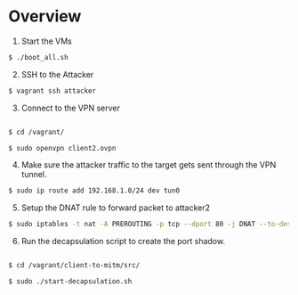 # Overview


1. Start the VMs

```bash
$ ./boot_all.sh

```

2. SSH to the Attacker

```bash
$ vagrant ssh attacker
```

3. Connect to the VPN server

```bash

$ cd /vagrant/

$ sudo openvpn client2.ovpn
```

4. Make sure the attacker traffic to the target gets sent through the VPN tunnel.

```bash
$ sudo ip route add 192.168.1.0/24 dev tun0
```

5. Setup the DNAT rule to forward packet to attacker2


```bash
$ sudo iptables -t nat -A PREROUTING -p tcp --dport 80 -j DNAT --to-destination 192.168.254.4
```

6. Run the decapsulation script to create the port shadow.

```bash

$ cd /vagrant/client-to-mitm/src/

$ sudo ./start-decapsulation.sh

```
